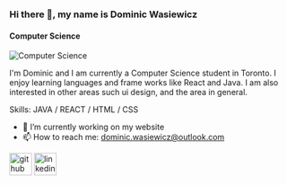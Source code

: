 ### Hi there 👋, my name is Dominic Wasiewicz
#### Computer Science 
![Computer Science ](https://media-exp1.licdn.com/dms/image/C5616AQEX8wt6VmyI-A/profile-displaybackgroundimage-shrink_200_800/0/1632176245078?e=1639008000&v=beta&t=A33OXFORntUanORqtJyfcIYHKp4Hod76HJWe0orSPzg)

I'm Dominic and I am currently a Computer Science student in Toronto. I enjoy learning languages and frame works like React and Java. I am also interested in other areas such ui design, and the area in general.

Skills: JAVA / REACT / HTML / CSS

- 🔭 I’m currently working on my website 
- 📫 How to reach me: dominic.wasiewicz@outlook.com 


[<img src='https://cdn.jsdelivr.net/npm/simple-icons@3.0.1/icons/github.svg' alt='github' height='40'>](https://github.com/dominicwasiewicz)  [<img src='https://cdn.jsdelivr.net/npm/simple-icons@3.0.1/icons/linkedin.svg' alt='linkedin' height='40'>](https://www.linkedin.com/in/www.linkedin.com/in/dominic-wasiewicz/)  

